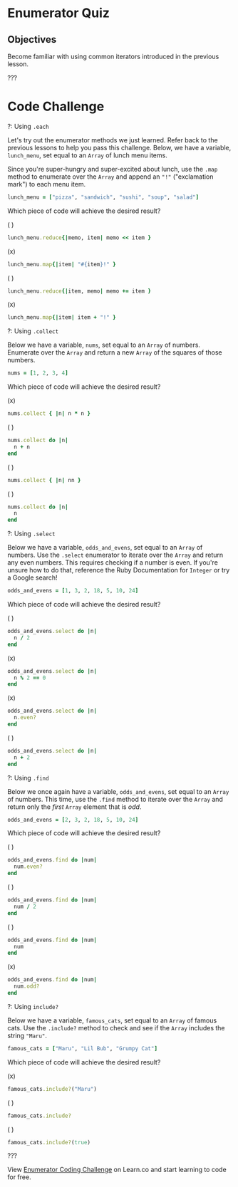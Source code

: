 # Enumerator Quiz

## Objectives

Become familiar with using common iterators introduced in the previous lesson.

???

# Code Challenge

?: Using `.each`

Let's try out the enumerator methods we just learned. Refer back to the
previous lessons to help you pass this challenge. Below, we have a variable,
`lunch_menu`, set equal to an `Array` of lunch menu items.

Since you're super-hungry and super-excited about lunch, use the `.map` method
to enumerate over the `Array` and append an `"!"` ("exclamation mark") to each
menu item.


``` ruby
lunch_menu = ["pizza", "sandwich", "sushi", "soup", "salad"]
```

Which piece of code will achieve the desired result?

( )
``` ruby
lunch_menu.reduce{|memo, item| memo << item }
```
(x)
``` ruby
lunch_menu.map{|item| "#{item}!" }
```
( )
``` ruby
lunch_menu.reduce{|item, memo| memo += item }
```
(x)
``` ruby
lunch_menu.map{|item| item + "!" }
```

?: Using `.collect`

Below we have a variable, `nums`, set equal to an `Array` of numbers. Enumerate
over the `Array` and return a new `Array` of the squares of those numbers.


``` ruby
nums = [1, 2, 3, 4]
```

Which piece of code will achieve the desired result?


(x)
``` ruby
nums.collect { |n| n * n }
```
( )
``` ruby
nums.collect do |n|
  n + n
end
```
( )
``` ruby
nums.collect { |n| nn }
```
( )
``` ruby
nums.collect do |n|
  n
end
```

?: Using `.select`

Below we have a variable, `odds_and_evens`, set equal to an `Array` of numbers.
Use the `.select` enumerator to iterate over the `Array` and return any even
numbers. This requires checking if a number is even. If you're unsure how to do
that, reference the Ruby Documentation for `Integer` or try a Google search!

``` ruby
odds_and_evens = [1, 3, 2, 18, 5, 10, 24]
```

Which piece of code will achieve the desired result?

( )
``` ruby
odds_and_evens.select do |n|
  n / 2
end
```
(x)
``` ruby
odds_and_evens.select do |n|
  n % 2 == 0
end
```
(x)
``` ruby
odds_and_evens.select do |n|
  n.even?
end
```
( )
``` ruby
odds_and_evens.select do |n|
  n + 2
end
```

?: Using `.find`

Below we once again have a variable, `odds_and_evens`, set equal to an `Array` of
numbers. This time, use the `.find` method to iterate over the `Array` and return
only the *first* `Array` element that is *odd*.


``` ruby
odds_and_evens = [2, 3, 2, 18, 5, 10, 24]
```

Which piece of code will achieve the desired result?

( )
``` ruby
odds_and_evens.find do |num|
  num.even?
end
```
( )
``` ruby
odds_and_evens.find do |num|
  num / 2
end
```
( )
``` ruby
odds_and_evens.find do |num|
  num
end
```
(x)
``` ruby
odds_and_evens.find do |num|
  num.odd?
end
```

?: Using `include?`

Below we have a variable, `famous_cats`, set equal to an `Array` of famous
cats. Use the `.include?` method to check and see if the `Array` includes the
string `"Maru"`.


``` ruby
famous_cats = ["Maru", "Lil Bub", "Grumpy Cat"]
```

Which piece of code will achieve the desired result?


(x)
``` ruby
famous_cats.include?("Maru")
```
( )
``` ruby
famous_cats.include?
```
( )
``` ruby
famous_cats.include?(true)
```


???

<p data-visibility='hidden'>View <a href='https://learn.co/lessons/enumerator-coding-challenge' title='Enumerator Coding Challenge'>Enumerator Coding Challenge</a> on Learn.co and start learning to code for free.</p>
